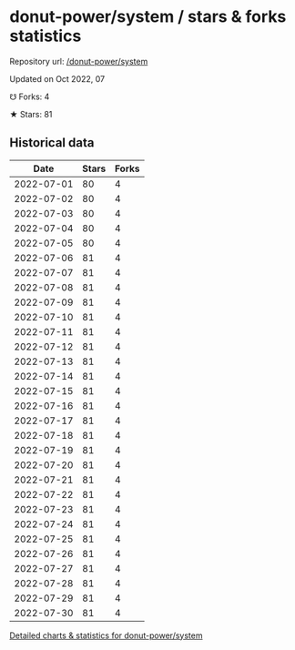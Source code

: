 # donut-power/system / stars & forks statistics

Repository url: [/donut-power/system](https://github.com/donut-power/system)

Updated on Oct 2022, 07

☋ Forks: 4

★ Stars: 81

## Historical data
| Date | Stars | Forks |
|------|-------|-------|
| 2022-07-01 | 80 | 4 | 
| 2022-07-02 | 80 | 4 | 
| 2022-07-03 | 80 | 4 | 
| 2022-07-04 | 80 | 4 | 
| 2022-07-05 | 80 | 4 | 
| 2022-07-06 | 81 | 4 | 
| 2022-07-07 | 81 | 4 | 
| 2022-07-08 | 81 | 4 | 
| 2022-07-09 | 81 | 4 | 
| 2022-07-10 | 81 | 4 | 
| 2022-07-11 | 81 | 4 | 
| 2022-07-12 | 81 | 4 | 
| 2022-07-13 | 81 | 4 | 
| 2022-07-14 | 81 | 4 | 
| 2022-07-15 | 81 | 4 | 
| 2022-07-16 | 81 | 4 | 
| 2022-07-17 | 81 | 4 | 
| 2022-07-18 | 81 | 4 | 
| 2022-07-19 | 81 | 4 | 
| 2022-07-20 | 81 | 4 | 
| 2022-07-21 | 81 | 4 | 
| 2022-07-22 | 81 | 4 | 
| 2022-07-23 | 81 | 4 | 
| 2022-07-24 | 81 | 4 | 
| 2022-07-25 | 81 | 4 | 
| 2022-07-26 | 81 | 4 | 
| 2022-07-27 | 81 | 4 | 
| 2022-07-28 | 81 | 4 | 
| 2022-07-29 | 81 | 4 | 
| 2022-07-30 | 81 | 4 | 


[Detailed charts & statistics for donut-power/system](https://reviewgithub.com/rep/donut-power/system)

